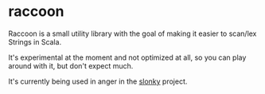 # raccoon
Raccoon is a small utility library with the goal of making it easier to scan/lex Strings in Scala.

It's experimental at the moment and not optimized at all, so you can play around with it, but don't expect much.

It's currently being used in anger in the [slonky](https://github.com/almibe/slonky) project.
